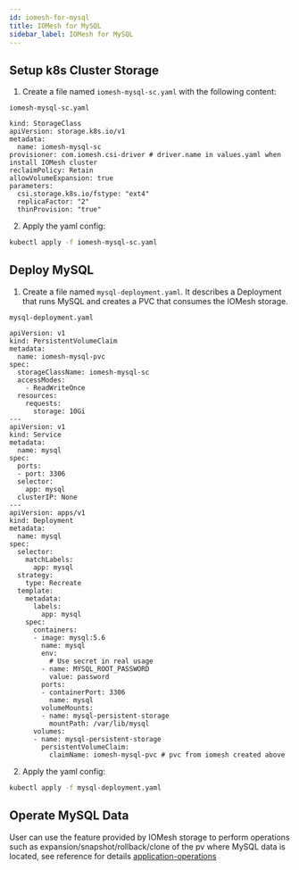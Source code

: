 ```yaml
---
id: iomesh-for-mysql
title: IOMesh for MySQL
sidebar_label: IOMesh for MySQL
---
```


## Setup k8s Cluster Storage

1. Create a file named `iomesh-mysql-sc.yaml` with the following content:

```text
iomesh-mysql-sc.yaml
```

```output
kind: StorageClass
apiVersion: storage.k8s.io/v1
metadata:
  name: iomesh-mysql-sc
provisioner: com.iomesh.csi-driver # driver.name in values.yaml when install IOMesh cluster
reclaimPolicy: Retain
allowVolumeExpansion: true
parameters:
  csi.storage.k8s.io/fstype: "ext4"
  replicaFactor: "2"
  thinProvision: "true"
```

2. Apply the yaml config:

```bash
kubectl apply -f iomesh-mysql-sc.yaml
```

## Deploy MySQL

1. Create a file named `mysql-deployment.yaml`. It describes a Deployment that runs MySQL and creates a PVC that consumes the IOMesh storage.

```text
mysql-deployment.yaml
```

```output
apiVersion: v1
kind: PersistentVolumeClaim
metadata:
  name: iomesh-mysql-pvc
spec:
  storageClassName: iomesh-mysql-sc
  accessModes:
    - ReadWriteOnce
  resources:
    requests:
      storage: 10Gi
---
apiVersion: v1
kind: Service
metadata:
  name: mysql
spec:
  ports:
  - port: 3306
  selector:
    app: mysql
  clusterIP: None
---
apiVersion: apps/v1
kind: Deployment
metadata:
  name: mysql
spec:
  selector:
    matchLabels:
      app: mysql
  strategy:
    type: Recreate
  template:
    metadata:
      labels:
        app: mysql
    spec:
      containers:
      - image: mysql:5.6
        name: mysql
        env:
          # Use secret in real usage
        - name: MYSQL_ROOT_PASSWORD
          value: password
        ports:
        - containerPort: 3306
          name: mysql
        volumeMounts:
        - name: mysql-persistent-storage
          mountPath: /var/lib/mysql
      volumes:
      - name: mysql-persistent-storage
        persistentVolumeClaim:
          claimName: iomesh-mysql-pvc # pvc from iomesh created above
```

2. Apply the yaml config:

```bash
kubectl apply -f mysql-deployment.yaml
```

## Operate MySQL Data

User can use the feature provided by IOMesh storage to perform operations such as expansion/snapshot/rollback/clone of the pv  where MySQL data is located, see reference for details [application-operations](https://docs.iomesh.com/volume-operations/snapshot-restore-and-clone)
